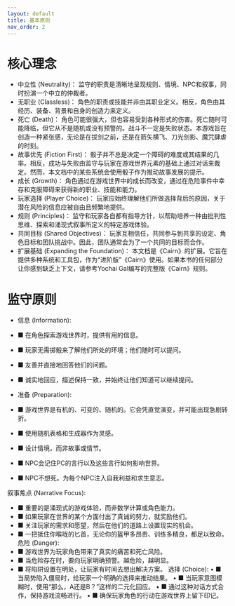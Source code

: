 ```yaml
---
layout: default
title: 基本原则
nav_order: 2
---
```

# 核心理念
- 中立性 (Neutrality)： 监守的职责是清晰地呈现规则、情境、NPC和叙事，同时扮演一个中立的仲裁者。
- 无职业 (Classless)： 角色的职责或技能并非由其职业定义。相反，角色由其经历、装备、背景和自身的创造力来定义。
- 死亡 (Death)： 角色可能很强大，但也容易受到各种形式的伤害。死亡随时可能降临，但它从不是随机或没有预警的。战斗不一定是失败状态。本游戏旨在创造一种紧张感，无论是在拔剑之前，还是在箭矢横飞、刀光剑影、魔咒肆虐的时刻。
- 故事优先 (Fiction First)： 骰子并不总是决定一个障碍的难度或其结果的几率。相反，成功与失败由监守与玩家在游戏世界元素的基础上通过对话来裁定。然而，本文档中的某些系统会使用骰子作为推动故事发展的提示。
- 成长 (Growth)： 角色通过在游戏世界中的成长而改变，通过在危险事件中幸存和克服障碍来获得新的职业、技能和能力。
- 玩家选择 (Player Choice)： 玩家应始终理解他们所做选择背后的原因，关于潜在风险的信息应被自由且频繁地提供。
- 规则 (Principles)： 监守和玩家各自都有指导方针，以帮助培养一种由批判性思维、探索和涌现式叙事所定义的特定游戏体验。
- 共同目标 (Shared Objectives)： 玩家互相信任，共同参与到共享的设定、角色目标和团队挑战中。因此，团队通常会为了一个共同的目标而合作。
- 扩展基础 (Expanding the Foundation)： 本文档是《Cairn》的扩展。它旨在提供多种系统和工具包，作为“进阶版”《Cairn》使用。如果本书的任何部分让你感到缺乏上下文，请参考Yochai Gal编写的完整版《Cairn》规则。
# 监守原则

- 信息 (Information):
- 	■ 在角色探索游戏世界时，提供有用的信息。
- ■ 玩家无需掷骰来了解他们所处的环境；他们随时可以提问。
- ■ 友善并直接地回答他们的问题。
- ■ 诚实地回应，描述保持一致，并始终让他们知道可以继续提问。

- 准备 (Preparation):
- ■ 游戏世界是有机的、可变的、随机的。它会凭直觉演变，并可能出现急剧转折。
- ■ 使用随机表格和生成器作为灵感。
- ■ 设计情境，而非故事或情节。
- ■ NPC会记住PC的言行以及这些言行如何影响世界。
- ■ NPC不想死。为每个NPC注入自我利益和求生意志。

叙事焦点 (Narrative Focus):
- ■ 重要的是涌现式的游戏体验，而非数学计算或角色能力。
- ■ 如果玩家在世界的某个方面付出了真诚的努力，就奖励他们。
- ■ 关注玩家的需求和愿望，然后在他们的道路上设置现实的机会。
- ■ 一把抵住你喉咙的匕首，无论你的盔甲多昂贵、训练多精良，都足以致命。
危险 (Danger):
- ■ 游戏世界为玩家角色带来了真实的痛苦和死亡风险。
- ■ 当危险存在时，要向玩家明确预警。越危险，越明显。
- ■ 将陷阱设置在明处，让玩家有时间去想出解决方案。
选择 (Choice):
•	■ 当局势陷入僵局时，给玩家一个明确的选择来推动结果。
•	■ 当玩家意图模糊时，使用“那么，A还是B？”这样的二元化回应。
•	■ 通过这种对话方式合作，保持游戏流畅进行。
•	■ 确保玩家角色的行动在游戏世界上留下印记。
